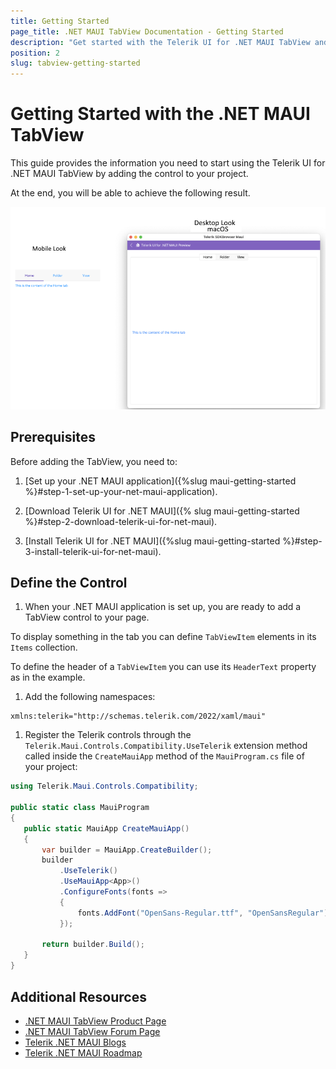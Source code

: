 ```yaml
---
title: Getting Started
page_title: .NET MAUI TabView Documentation - Getting Started
description: "Get started with the Telerik UI for .NET MAUI TabView and add the control to your .NET MAUI project."
position: 2
slug: tabview-getting-started
---
```


# Getting Started with the .NET MAUI TabView

This guide provides the information you need to start using the Telerik UI for .NET MAUI TabView by adding the control to your project.

At the end, you will be able to achieve the following result.

![TabView Getting Started](images/tabview-getting-started.png)

## Prerequisites

Before adding the TabView, you need to:

1. [Set up your .NET MAUI application]({%slug maui-getting-started %}#step-1-set-up-your-net-maui-application).

1. [Download Telerik UI for .NET MAUI]({% slug maui-getting-started %}#step-2-download-telerik-ui-for-net-maui).

1. [Install Telerik UI for .NET MAUI]({%slug maui-getting-started %}#step-3-install-telerik-ui-for-net-maui).

## Define the Control

1. When your .NET MAUI application is set up, you are ready to add a TabView control to your page.

 To display something in the tab you can define `TabViewItem` elements in its `Items` collection.

 To define the header of a `TabViewItem` you can use its `HeaderText` property as in the example.

 <snippet id='tabview-getting-started-xaml'/>
 
1. Add the following namespaces:

 ```XAML
xmlns:telerik="http://schemas.telerik.com/2022/xaml/maui" 
 ```

1. Register the Telerik controls through the `Telerik.Maui.Controls.Compatibility.UseTelerik` extension method called inside the `CreateMauiApp` method of the `MauiProgram.cs` file of your project:

 ```C#
 using Telerik.Maui.Controls.Compatibility;

 public static class MauiProgram
 {
	public static MauiApp CreateMauiApp()
	{
		var builder = MauiApp.CreateBuilder();
		builder
			.UseTelerik()
			.UseMauiApp<App>()
			.ConfigureFonts(fonts =>
			{
				fonts.AddFont("OpenSans-Regular.ttf", "OpenSansRegular");
			});

		return builder.Build();
	}
 }           
 ```
 
## Additional Resources

- [.NET MAUI TabView Product Page](https://www.telerik.com/maui-ui/tabview)
- [.NET MAUI TabView Forum Page](https://www.telerik.com/forums/maui?tagId=1871)
- [Telerik .NET MAUI Blogs](https://www.telerik.com/blogs/mobile-net-maui)
- [Telerik .NET MAUI Roadmap](https://www.telerik.com/support/whats-new/maui-ui/roadmap)
